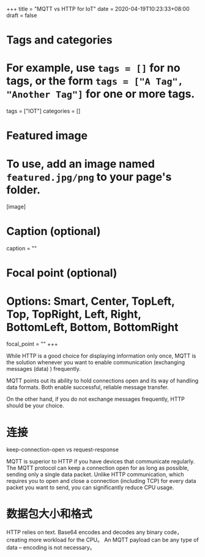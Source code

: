 +++
title = "MQTT vs HTTP for IoT"
date = 2020-04-19T10:23:33+08:00
draft = false

# Tags and categories
# For example, use `tags = []` for no tags, or the form `tags = ["A Tag", "Another Tag"]` for one or more tags.
tags = ["IOT"]
categories = []

# Featured image
# To use, add an image named `featured.jpg/png` to your page's folder. 
[image]
  # Caption (optional)
  caption = ""

  # Focal point (optional)
  # Options: Smart, Center, TopLeft, Top, TopRight, Left, Right, BottomLeft, Bottom, BottomRight
  focal_point = ""
+++

While HTTP is a good choice for displaying information only once, MQTT is the solution whenever you want to enable communication (exchanging messages (data) ) frequently.

MQTT points out its ability to hold connections open and its way of handling data formats. Both enable successful, reliable message transfer.

On the other hand, if you do not exchange messages frequently, HTTP should be your choice.



# 连接

keep-connection-open   vs request-response

MQTT is superior to HTTP if you have devices that communicate regularly. The MQTT protocol can keep a connection open for as long as possible, sending only a single data packet. Unlike HTTP communication, which requires you to open and close a connection (including TCP) for every data packet you want to send, you can significantly reduce CPU usage.

# 数据包大小和格式

HTTP relies on text. Base64 encodes and decodes any binary code，creating more workload for the CPU。
An MQTT payload can be any type of data – encoding is not necessary。

